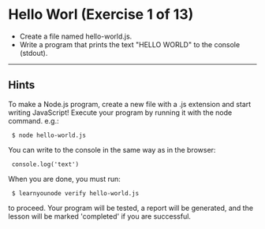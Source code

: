 # Hello Worl (Exercise 1 of 13)

- Create a file named hello-world.js.
- Write a program that prints the text "HELLO WORLD" to the console (stdout).

---  

 ## Hints
  To make a Node.js program, create a new file with a .js extension and
  start writing JavaScript! Execute your program by running it with the node    
  command. e.g.:  
   
     $ node hello-world.js

  You can write to the console in the same way as in the browser:

     console.log('text')

  When you are done, you must run:

     $ learnyounode verify hello-world.js

  to proceed. Your program will be tested, a report will be generated, and
  the lesson will be marked 'completed' if you are successful.